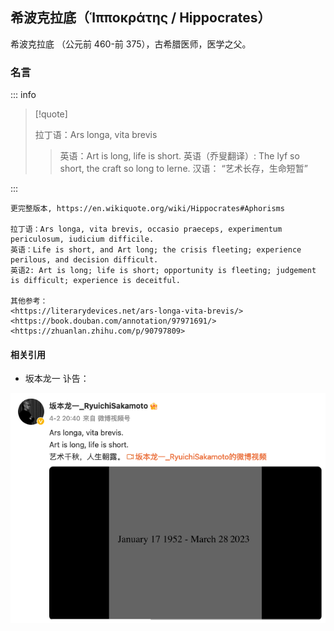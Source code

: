 ## 希波克拉底（Ἱπποκράτης / Hippocrates）

希波克拉底 （公元前 460-前 375），古希腊医师，医学之父。

### 名言

::: info

> [!quote]
>
> 拉丁语：Ars longa, vita brevis
>
> > 英语：Art is long, life is short.
> > 英语（乔叟翻译）: The lyf so short, the craft so long to lerne.
> > 汉语： “艺术长存，生命短暂”

:::

```
更完整版本, https://en.wikiquote.org/wiki/Hippocrates#Aphorisms

拉丁语：Ars longa, vita brevis, occasio praeceps, experimentum periculosum, iudicium difficile.
英语：Life is short, and Art long; the crisis fleeting; experience perilous, and decision difficult.
英语2: Art is long; life is short; opportunity is fleeting; judgement is difficult; experience is deceitful.

其他参考：
<https://literarydevices.net/ars-longa-vita-brevis/>
<https://book.douban.com/annotation/97971691/>
<https://zhuanlan.zhihu.com/p/90797809>

```

#### 相关引用

- 坂本龙一 讣告：

![Ars longa, vita brevis](../images/ars_longa_vita_brevis.png)
